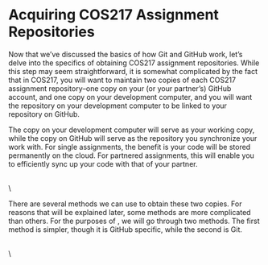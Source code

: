 # Acquiring COS217 Assignment Repositories

Now that we’ve discussed the basics of how Git and GitHub work, let’s delve into the specifics of obtaining COS217 assignment repositories. While this step may seem straightforward, it is somewhat complicated by the fact that in COS217, you will want to maintain two copies of each COS217 assignment repository–one copy on your (or your partner’s) GitHub account, and one copy on your development computer, and you will want the repository on your development computer to be linked to your repository on GitHub.&#x20;

The copy on your development computer will serve as your working copy, while the copy on GitHub will serve as the repository you synchronize your work with. For single assignments, the benefit is your code will be stored permanently on the cloud. For partnered assignments, this will enable you to efficiently sync up your code with that of your partner.&#x20;

\
\


There are several methods we can use to obtain these two copies. For reasons that will be explained later, some methods are more complicated than others. For the purposes of , we will go through two methods. The first method is simpler, though it is GitHub specific, while the second is Git.

\
\

